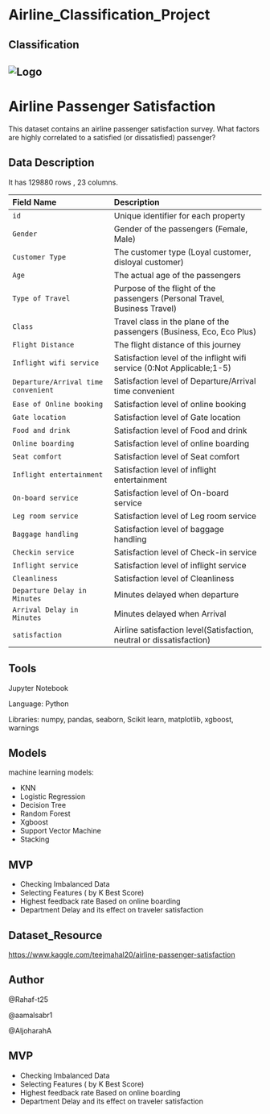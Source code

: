 # Airline_Classification_Project

## Classification
## ![Logo](https://media.cntraveler.com/photos/607f3c487774091e06dd5d21/master/pass/Breeze%20Airways_166655077_303814634409055_8038496796049085212_n.jpeg)

# Airline Passenger Satisfaction

This dataset contains an airline passenger satisfaction survey. What factors are highly correlated to a satisfied (or dissatisfied) passenger? 

## Data Description




It has 129880 rows , 23 columns.

**Field Name**    | **Description**                |
:------- | :------------------------- |
`id` |  Unique identifier for each property |
`Gender` |  Gender of the passengers (Female, Male) |
`Customer Type` |  The customer type (Loyal customer, disloyal customer) |
`Age` |  The actual age of the passengers |
`Type of Travel` | Purpose of the flight of the passengers (Personal Travel, Business Travel) |
`Class` |  Travel class in the plane of the passengers (Business, Eco, Eco Plus) |
`Flight Distance` |  The flight distance of this journey |
`Inflight wifi service` | Satisfaction level of the inflight wifi service (0:Not Applicable;1-5) |
`Departure/Arrival time convenient` |  Satisfaction level of Departure/Arrival time convenient |
`Ease of Online booking` | Satisfaction level of online booking |
`Gate location` |  Satisfaction level of Gate location |
`Food and drink` |  Satisfaction level of Food and drink |
`Online boarding` |  Satisfaction level of online boarding |
`Seat comfort` |  Satisfaction level of Seat comfort |
`Inflight entertainment` |  Satisfaction level of inflight entertainment |
`On-board service` |  Satisfaction level of On-board service |
`Leg room service` | Satisfaction level of Leg room service |
`Baggage handling` |  Satisfaction level of baggage handling |
`Checkin service` |  Satisfaction level of Check-in service |
`Inflight service` |  Satisfaction level of inflight service |
`Cleanliness` |  Satisfaction level of Cleanliness |
`Departure Delay in Minutes` | Minutes delayed when departure |
`Arrival Delay in Minutes` |  Minutes delayed when Arrival |
`satisfaction` |  Airline satisfaction level(Satisfaction, neutral or dissatisfaction) |





## Tools
Jupyter Notebook

Language: Python

Libraries: numpy, pandas, seaborn, Scikit learn, matplotlib, xgboost, warnings


## Models
machine learning models:

* KNN
* Logistic Regression
* Decision Tree
* Random Forest
* Xgboost
* Support Vector Machine 
* Stacking

## MVP

* Checking Imbalanced Data
* Selecting Features ( by K Best Score)
* Highest feedback rate Based on online boarding
* Department Delay and its effect on traveler satisfaction  

## Dataset_Resource

https://www.kaggle.com/teejmahal20/airline-passenger-satisfaction
## Author

@Rahaf-t25

@aamalsabr1

@AljoharahA
## MVP

* Checking Imbalanced Data
* Selecting Features ( by K Best Score)
* Highest feedback rate Based on online boarding
* Department Delay and its effect on traveler satisfaction  
